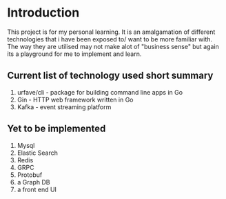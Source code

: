 # Introduction

This project is for my personal learning. It is an amalgamation of different technologies that i have been exposed to/ want to be more familiar with. The way they are utilised may not make alot of "business sense" but again its a playground for me to implement and learn.

## Current list of technology used short summary
1. urfave/cli - package for building command line apps in Go
2. Gin - HTTP web framework written in Go
3. Kafka - event streaming platform

## Yet to be implemented
1. Mysql
2. Elastic Search
3. Redis
4. GRPC
5. Protobuf
6. a Graph DB
7. a front end UI